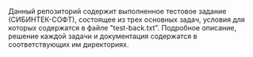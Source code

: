 Данный репозиторий содержит выполненное тестовое задание (СИБИНТЕК-СОФТ), соcтоящее из трех основных задач, условия для которых содержатся в файле "test-back.txt". 
Подробное описание, решение каждой задачи и документация содержатся в соответствующих им директориях. 